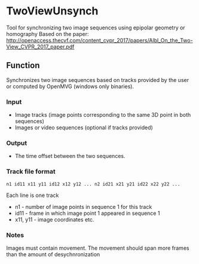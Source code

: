 # TwoViewUnsynch
Tool for synchronizing two image sequences using epipolar geometry or homography
Based on the paper:
http://openaccess.thecvf.com/content_cvpr_2017/papers/Albl_On_the_Two-View_CVPR_2017_paper.pdf
## Function
Synchronizes two image sequences based on tracks provided by the user or computed by OpenMVG (windows only binaries). 
### Input 
* Image tracks (image points corresponding to the same 3D point in both sequences)
* Images or video sequences (optional if tracks provided)
### Output
* The time offset between the two sequences.

### Track file format
```
n1 id11 x11 y11 id12 x12 y12 ... n2 id21 x21 y21 id22 x22 y22 ...
```
Each line is one track
* n1 - number of image points in sequence 1 for this track
* id11 - frame in which image point 1 appeared in sequence 1
* x11, y11 - image coordinates
etc.

### Notes
Images must contain movement. The movement should span more frames than the amount of desychnronization
